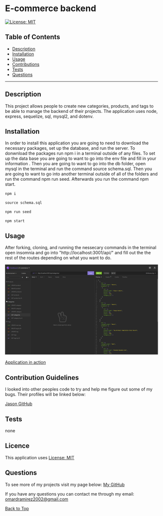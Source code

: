 # E-commerce backend
[![License: MIT](https://img.shields.io/badge/License-MIT-yellow.svg)](https://opensource.org/licenses/MIT)

## Table of Contents
 
* [Description](#Description "Goto Description")
* [Installation](#Installation "Goto Installation")
* [Usage](#Usage "Goto Usage")
* [Contributions](#Contributions "Goto Contributions")
* [Tests](#Tests "Goto Tests")
* [Questions](#Questions "Goto Questions")
- - - -


## Description

This project allows people to create new categories, products, and tags to be able to manage the backend of their projects. The application uses node, express, sequelize, sql, mysql2, and dotenv.

## Installation

In order to install this application you are going to need to download the necessary packages, set up the database, and run the server. To donwnload the packages run npm i in a terminal outside of any files. To set up the data base you are going to want to go into the env file and fill in your information . Then you are going to want to go into the db folder, open mysql in the terminal and run the command source schema.sql. Then you are going to want to go into another terminal outside of all of the folders and run the command npm run seed. Afterwards you run the command npm start. 

```
npm i
```
```
source schema.sql
```
```
npm run seed
```
```
npm start
```



## Usage

After forking, cloning, and running the nessecary commands in the terminal open insomnia and go into "http://localhost:3001/api/" and fill out the the rest of the routes depending on what you want to do.

![employee table working](./pictures/Insomnia_working.png)

[Application in action](https://watch.screencastify.com/v/mA5DQN3NgWXYKAwGzjf7)

## Contribution Guidelines

I looked into other peoples code to try and help me figure out some of my bugs. Their profiles will be linked below:

[Jason GitHub](https://github.com/jasonluxie)



## Tests

none


## Licence

This application uses [License: MIT](https://opensource.org/licenses/MIT)


## Questions

To see more of my projects visit my page below:
[My GitHub](https://github.com/BossyLemon0)

If you have any questions you can contact me through my email:
omardramirez2002@gmail.com

[Back to Top](#Note_Taker "Goto top")
